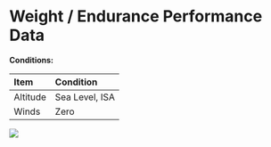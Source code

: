 # Weight / Endurance Performance Data



**Conditions:**

| Item | Condition |
| :--- | :--- |
| Altitude | Sea Level, ISA |
| Winds | Zero |



![](https://lh6.googleusercontent.com/I95uOrg0m1YSvQU84aOX0FRmYQcjt20p5e6M0-HKM8hvoihOUaoYBjKcAtbAme_dc1XoT-N2UqFTYp706beyo1FpJy56cbnAzwwj4BfSXhMJO8cnR-KYiwy0eTGS-zrN5tRXpJJC)

